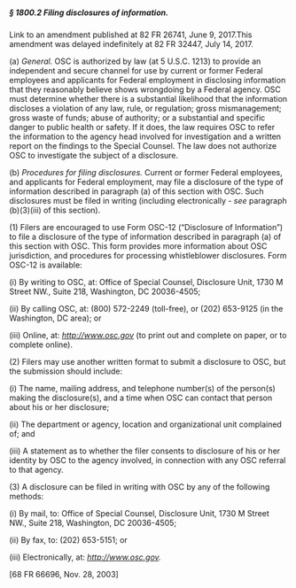 ##### § 1800.2 Filing disclosures of information. #####

Link to an amendment published at 82 FR 26741, June 9, 2017.This amendment was delayed indefinitely at 82 FR 32447, July 14, 2017.

(a) *General.* OSC is authorized by law (at 5 U.S.C. 1213) to provide an independent and secure channel for use by current or former Federal employees and applicants for Federal employment in disclosing information that they reasonably believe shows wrongdoing by a Federal agency. OSC must determine whether there is a substantial likelihood that the information discloses a violation of any law, rule, or regulation; gross mismanagement; gross waste of funds; abuse of authority; or a substantial and specific danger to public health or safety. If it does, the law requires OSC to refer the information to the agency head involved for investigation and a written report on the findings to the Special Counsel. The law does not authorize OSC to investigate the subject of a disclosure.

(b) *Procedures for filing disclosures.* Current or former Federal employees, and applicants for Federal employment, may file a disclosure of the type of information described in paragraph (a) of this section with OSC. Such disclosures must be filed in writing (including electronically - *see* paragraph (b)(3)(iii) of this section).

(1) Filers are encouraged to use Form OSC-12 (“Disclosure of Information”) to file a disclosure of the type of information described in paragraph (a) of this section with OSC. This form provides more information about OSC jurisdiction, and procedures for processing whistleblower disclosures. Form OSC-12 is available:

(i) By writing to OSC, at: Office of Special Counsel, Disclosure Unit, 1730 M Street NW., Suite 218, Washington, DC 20036-4505;

(ii) By calling OSC, at: (800) 572-2249 (toll-free), or (202) 653-9125 (in the Washington, DC area); or

(iii) Online, at: *http://www.osc.gov* (to print out and complete on paper, or to complete online).

(2) Filers may use another written format to submit a disclosure to OSC, but the submission should include:

(i) The name, mailing address, and telephone number(s) of the person(s) making the disclosure(s), and a time when OSC can contact that person about his or her disclosure;

(ii) The department or agency, location and organizational unit complained of; and

(iii) A statement as to whether the filer consents to disclosure of his or her identity by OSC to the agency involved, in connection with any OSC referral to that agency.

(3) A disclosure can be filed in writing with OSC by any of the following methods:

(i) By mail, to: Office of Special Counsel, Disclosure Unit, 1730 M Street NW., Suite 218, Washington, DC 20036-4505;

(ii) By fax, to: (202) 653-5151; or

(iii) Electronically, at: *http://www.osc.gov.*

[68 FR 66696, Nov. 28, 2003]